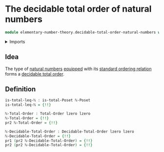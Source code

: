 # The decidable total order of natural numbers

```agda
module elementary-number-theory.decidable-total-order-natural-numbers where
```

<details><summary>Imports</summary>

```agda
open import elementary-number-theory.inequality-natural-numbers

open import foundation.dependent-pair-types
open import foundation.propositional-truncations
open import foundation.universe-levels

open import order-theory.decidable-total-orders
open import order-theory.total-orders
```

</details>

## Idea

The type of [natural numbers](elementary-number-theory.natural-numbers.md)
[equipped](foundation.structure.md) with its
[standard ordering relation](elementary-number-theory.inequality-natural-numbers.md)
forms a [decidable total order](order-theory.decidable-total-orders.md).

## Definition

```agda
is-total-leq-ℕ : is-total-Poset ℕ-Poset
is-total-leq-ℕ = {!!}

ℕ-Total-Order : Total-Order lzero lzero
ℕ-Total-Order = {!!}
pr2 ℕ-Total-Order = {!!}

ℕ-Decidable-Total-Order : Decidable-Total-Order lzero lzero
ℕ-Decidable-Total-Order = {!!}
pr1 (pr2 ℕ-Decidable-Total-Order) = {!!}
pr2 (pr2 ℕ-Decidable-Total-Order) = {!!}
```
